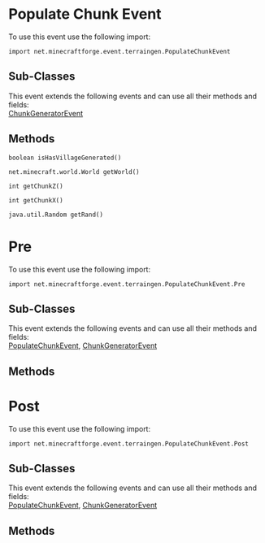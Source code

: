 # Populate Chunk Event

To use this event use the following import:
```groovy:no-line-numbers
import net.minecraftforge.event.terraingen.PopulateChunkEvent
```

## Sub-Classes
This event extends the following events and can use all their methods and fields: <br>
[ChunkGeneratorEvent](../chunk_generator_event/index.md)

## Methods
```groovy:no-line-numbers
boolean isHasVillageGenerated()
```

```groovy:no-line-numbers
net.minecraft.world.World getWorld()
```

```groovy:no-line-numbers
int getChunkZ()
```

```groovy:no-line-numbers
int getChunkX()
```

```groovy:no-line-numbers
java.util.Random getRand()
```

# Pre

To use this event use the following import:
```groovy:no-line-numbers
import net.minecraftforge.event.terraingen.PopulateChunkEvent.Pre
```

## Sub-Classes
This event extends the following events and can use all their methods and fields: <br>
[PopulateChunkEvent](index.md), [ChunkGeneratorEvent](../chunk_generator_event/index.md)

## Methods
# Post

To use this event use the following import:
```groovy:no-line-numbers
import net.minecraftforge.event.terraingen.PopulateChunkEvent.Post
```

## Sub-Classes
This event extends the following events and can use all their methods and fields: <br>
[PopulateChunkEvent](index.md), [ChunkGeneratorEvent](../chunk_generator_event/index.md)

## Methods
